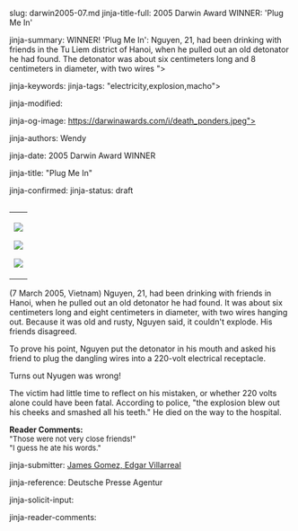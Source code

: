 slug: darwin2005-07.md
jinja-title-full: 2005 Darwin Award WINNER: 'Plug Me In'

jinja-summary: WINNER! 'Plug Me In': Nguyen, 21, had been drinking with friends in the Tu Liem district of Hanoi, when he pulled out an old detonator he had found. The detonator was about six centimeters long and 8 centimeters in diameter, with two wires ">

jinja-keywords:
jinja-tags: "electricity,explosion,macho">

jinja-modified:

jinja-og-image: https://darwinawards.com/i/death_ponders.jpeg">

jinja-authors: Wendy

jinja-date: 2005 Darwin Award WINNER


jinja-title: "Plug Me In"


jinja-confirmed:
jinja-status: draft
<TABLE border=0 align=right><TR><TD align=center>

<A href="/cgi/search.pl?keywords=category%3Delectricity&swishindex=stories.data&show_description=yes&maxdisplay=10&maxresults=50"><IMG src="/i/icon/electricity.jpg" border=0></A>

<A href="/cgi/search.pl?keywords=category%3Dexplosion&swishindex=stories.data&show_description=yes&maxdisplay=10&maxresults=50"><IMG src="/i/icon/bomb.png" border=0></A>

<A href="/cgi/search.pl?keywords=category%3Dmacho&swishindex=stories.data&show_description=yes&maxdisplay=10&maxresults=50"><IMG src="/i/icon/macho.jpg" border=0></A>

</TD></TR></TABLE>

(7 March 2005, Vietnam) Nguyen, 21, had been drinking with friends in
Hanoi, when he pulled out an old detonator he had found. It was about six
centimeters long and eight centimeters in diameter, with two wires hanging
out. Because it was old and rusty, Nguyen said, it couldn't explode. His
friends disagreed.

To prove his point, Nguyen put the detonator in his mouth and asked his
friend to plug the dangling wires into a 220-volt electrical receptacle.

Turns out Nyugen was wrong!

The victim had little time to reflect on his mistaken, or whether 220 volts
alone could have been fatal. According to police, "the explosion blew out
his cheeks and smashed all his teeth."	He died on the way to the hospital.

<B>Reader Comments:</B><BR>
<FONT size="-1">
"Those were not very close friends!"<BR>
"I guess he ate his words."
</FONT>
<P align=center>
<!--#include virtual="/inc/votebar_viewvoteonly" -->

jinja-submitter: <A HREF="mailto:REMOVE-">James Gomez, Edgar Villarreal</A>

jinja-reference: Deutsche Presse Agentur

jinja-solicit-input:

jinja-reader-comments:



<!--#include file=nav_2005.html -->


